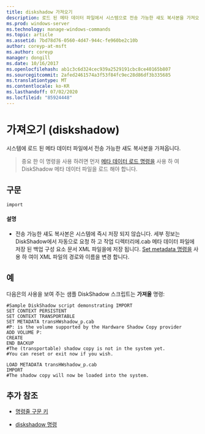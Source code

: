 ```yaml
---
title: diskshadow 가져오기
description: 로드 된 메타 데이터 파일에서 시스템으로 전송 가능한 섀도 복사본을 가져오는 가져오기 명령에 대 한 참조 문서입니다.
ms.prod: windows-server
ms.technology: manage-windows-commands
ms.topic: article
ms.assetid: 7bd78d76-0560-4d47-944c-fe960be2c10b
author: coreyp-at-msft
ms.author: coreyp
manager: dongill
ms.date: 10/16/2017
ms.openlocfilehash: ab1c3c6d324cec939a2529191cbc8ce40165b807
ms.sourcegitcommit: 2afed2461574a3f53f84fc9ec28d86df3b335685
ms.translationtype: MT
ms.contentlocale: ko-KR
ms.lasthandoff: 07/02/2020
ms.locfileid: "85924448"
---
```

# <a name="import-diskshadow"></a>가져오기 (diskshadow)

시스템에 로드 된 메타 데이터 파일에서 전송 가능한 섀도 복사본을 가져옵니다.

> 중요 한 이 명령을 사용 하려면 먼저 [메타 데이터 로드 명령을](load-metadata.md) 사용 하 여 DiskShadow 메타 데이터 파일을 로드 해야 합니다.

## <a name="syntax"></a>구문

```
import
```

#### <a name="remarks"></a>설명

- 전송 가능한 섀도 복사본은 시스템에 즉시 저장 되지 않습니다. 세부 정보는 DiskShadow에서 자동으로 요청 하 고 작업 디렉터리에.cab 메타 데이터 파일에 저장 된 백업 구성 요소 문서 XML 파일을에 저장 됩니다. [Set metadata 명령을](set-metadata.md) 사용 하 여이 XML 파일의 경로와 이름을 변경 합니다.

## <a name="examples"></a>예

다음은의 사용을 보여 주는 샘플 DiskShadow 스크립트는 **가져올** 명령:

```
#Sample DiskShadow script demonstrating IMPORT
SET CONTEXT PERSISTENT
SET CONTEXT TRANSPORTABLE
SET METADATA transHWshadow_p.cab
#P: is the volume supported by the Hardware Shadow Copy provider
ADD VOLUME P:
CREATE
END BACKUP
#The (transportable) shadow copy is not in the system yet.
#You can reset or exit now if you wish.

LOAD METADATA transHWshadow_p.cab
IMPORT
#The shadow copy will now be loaded into the system.
```

## <a name="additional-references"></a>추가 참조

- [명령줄 구문 키](command-line-syntax-key.md)

- [diskshadow 명령](diskshadow.md)